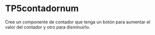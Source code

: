 # TP5contadornum
Cree un componente de contador que tenga un botón para aumentar el valor del contador y otro para disminuirlo.
